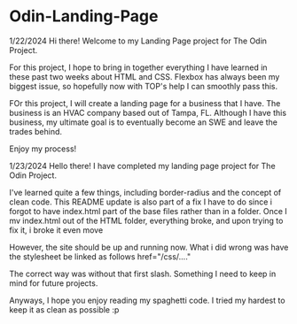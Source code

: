 # Odin-Landing-Page

1/22/2024
Hi there! Welcome to my Landing Page project for The Odin Project.

For this project, I hope to bring in together everything I have learned in these past two weeks about HTML and CSS. 
Flexbox has always been my biggest issue, so hopefully now with TOP's help I can smoothly pass this.

FOr this project, I will create a landing page for a business that I have. The business is an HVAC company based out of Tampa, FL.
Although I have this business, my ultimate goal is to eventually become an SWE and leave the trades behind. 

Enjoy my process!

1/23/2024
Hello there! I have completed my landing page project for The Odin Project.

I've learned quite a few things, including border-radius and the concept of clean code. 
This README update is also part of a fix I have to do since i forgot to have index.html part of the base files rather than in a folder.
Once I mv index.html out of the HTML folder, everything broke, and upon trying to fix it, i broke it even move

However, the site should be up and running now. What i did wrong was have the stylesheet be linked as follows
href="/css/...."

The correct way was without that first slash. Something I need to keep in mind for future projects. 

Anyways, I hope you enjoy reading my spaghetti code. I tried my hardest to keep it as clean as possible :p